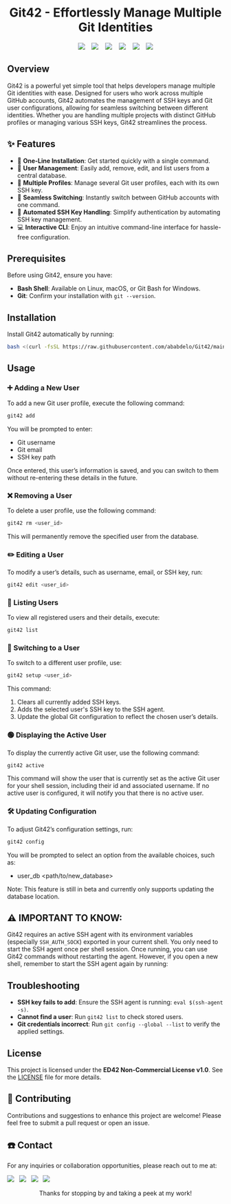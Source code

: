 <h1 align="center">
Git42 - Effortlessly Manage Multiple Git Identities
</h1>

<p align="center">
  <img src="https://img.shields.io/github/last-commit/ababdelo/Git42?style=flat-square" /> &nbsp;&nbsp;
  <img src="https://img.shields.io/github/commit-activity/m/ababdelo/Git42?style=flat-square" /> &nbsp;&nbsp;
  <img src="https://img.shields.io/github/followers/ababdelo" /> &nbsp;&nbsp;
  <img src="https://api.visitorbadge.io/api/visitors?path=https%3A%2F%2Fgithub.com%2Fababdelo%2FGit42&label=Repository%20Visits&countColor=%230c7ebe&style=flat&labelStyle=none"/> &nbsp;&nbsp;
  <img src="https://img.shields.io/github/stars/ababdelo/Git42" /> &nbsp;&nbsp;
  <img src="https://img.shields.io/github/contributors/ababdelo/Git42?style=flat-square" />
</p>

## Overview

Git42 is a powerful yet simple tool that helps developers manage multiple Git identities with ease. Designed for users who work across multiple GitHub accounts, Git42 automates the management of SSH keys and Git user configurations, allowing for seamless switching between different identities. Whether you are handling multiple projects with distinct GitHub profiles or managing various SSH keys, Git42 streamlines the process.

## ✨ Features

- 🚀 **One-Line Installation**: Get started quickly with a single command.
- 👥 **User Management**: Easily add, remove, edit, and list users from a central database.
- 🔑 **Multiple Profiles**: Manage several Git user profiles, each with its own SSH key.
- 🔄 **Seamless Switching**: Instantly switch between GitHub accounts with one command.
- 🤖 **Automated SSH Key Handling**: Simplify authentication by automating SSH key management.
- 💻 **Interactive CLI**: Enjoy an intuitive command-line interface for hassle-free configuration.

## Prerequisites

Before using Git42, ensure you have:

- **Bash Shell**: Available on Linux, macOS, or Git Bash for Windows.
- **Git**: Confirm your installation with `git --version`.

## Installation

Install Git42 automatically by running:

```bash
bash <(curl -fsSL https://raw.githubusercontent.com/ababdelo/Git42/main/install.sh)
```

## Usage

### ➕ Adding a New User

To add a new Git user profile, execute the following command:

```bash
git42 add
```

You will be prompted to enter:

- Git username
- Git email
- SSH key path

Once entered, this user’s information is saved, and you can switch to them without re-entering these details in the future.

### ❌ Removing a User

To delete a user profile, use the following command:

```bash
git42 rm <user_id>
```

This will permanently remove the specified user from the database.

### ✏️ Editing a User

To modify a user’s details, such as username, email, or SSH key, run:

```bash
git42 edit <user_id>
```

### 📑 Listing Users

To view all registered users and their details, execute:

```bash
git42 list
```

### 🔄️ Switching to a User

To switch to a different user profile, use:

```bash
git42 setup <user_id>
```

This command:

1. Clears all currently added SSH keys.
2. Adds the selected user's SSH key to the SSH agent.
3. Update the global Git configuration to reflect the chosen user’s details.

### 🟢 Displaying the Active User

To display the currently active Git user, use the following command:

```bash
git42 active
```

This command will show the user that is currently set as the active Git user for your shell session, including their id and associated username. If no active user is configured, it will notify you that there is no active user.

### 🛠️ Updating Configuration

To adjust Git42’s configuration settings, run:

```bash
git42 config 
```

You will be prompted to select an option from the available choices, such as:

- user_db <path/to/new_database>

Note: This feature is still in beta and currently only supports updating the database location.

## ⚠️ IMPORTANT TO KNOW:
Git42 requires an active SSH agent with its environment variables (especially `SSH_AUTH_SOCK`) exported in your current shell. You only need to start the SSH agent once per shell session. Once running, you can use Git42 commands without restarting the agent. However, if you open a new shell, remember to start the SSH agent again by running:

## Troubleshooting

- **SSH key fails to add**: Ensure the SSH agent is running: `eval $(ssh-agent -s)`.
- **Cannot find a user**: Run `git42 list` to check stored users.
- **Git credentials incorrect**: Run `git config --global --list` to verify the applied settings.

## License

This project is licensed under the **ED42 Non-Commercial License v1.0**. See the [LICENSE](license.md) file for more details.

## 🤝 Contributing

Contributions and suggestions to enhance this project are welcome! Please feel free to submit a pull request or open an issue.

##  ☎️ Contact

For any inquiries or collaboration opportunities, please reach out to me at:

<p align="center" style="display: inline;">
    <a href="mailto:ababdelo.ed42@gmail.com"> <img src="https://img.shields.io/badge/Gmail-EA4335?style=flat&logo=gmail&logoColor=white"/></a>&nbsp;&nbsp;
    <a href="https://www.linkedin.com/in/ababdelo"> <img src="https://img.shields.io/badge/LinkedIn-0A66C2?style=flat&logo=linkedin&logoColor=white"/></a>&nbsp;&nbsp;
    <a href="https://github.com/ababdelo"> <img src="https://img.shields.io/badge/GitHub-181717?style=flat&logo=github&logoColor=white"/></a>&nbsp;&nbsp;
    <a href="https://www.instagram.com/edunwant42"> <img src="https://img.shields.io/badge/Instagram-E4405F?style=flat&logo=instagram&logoColor=white"/></a>&nbsp;&nbsp;
</p>

<p align="center">Thanks for stopping by and taking a peek at my work!</p>
